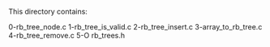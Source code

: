 This directory contains:

0-rb_tree_node.c
1-rb_tree_is_valid.c
2-rb_tree_insert.c
3-array_to_rb_tree.c
4-rb_tree_remove.c
5-O
rb_trees.h
